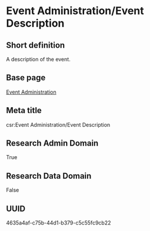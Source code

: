# Event Administration/Event Description
## Short definition
A description of the event.
## Base page
[Event Administration](../../Objects/Event%20Administration.md)
## Meta title
csr:Event Administration/Event Description
## Research Admin Domain
True
## Research Data Domain
False
## UUID
4635a4af-c75b-44d1-b379-c5c55fc9cb22
